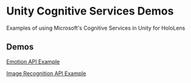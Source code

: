 # Unity Cognitive Services Demos
Examples of using Microsoft's Cognitive Services in Unity for HoloLens

## Demos
[Emotion API Example](https://github.com/misslivirose/unity-cognitive-services-demos/tree/master/unity-emotion-demo)

[Image Recognition API Example](https://github.com/misslivirose/unity-cognitive-services-demos/tree/master/unity-vision-demo)
